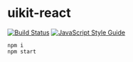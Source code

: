# uikit-react
[![Build Status](https://travis-ci.org/uikit-react/uikit-react.svg?branch=master)](https://travis-ci.org/uikit-react/uikit-react)
[![JavaScript Style Guide](https://img.shields.io/badge/code_style-standard-brightgreen.svg)](https://standardjs.com)
```
npm i
npm start
```
